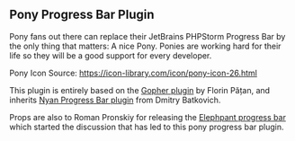 Pony Progress Bar Plugin
---

Pony fans out there can replace their JetBrains PHPStorm Progress Bar by the only thing that matters: A nice Pony. 
Ponies are working hard for their life so they will be a good support for every developer.

Pony Icon Source: https://icon-library.com/icon/pony-icon-26.html 

This plugin is entirely based on the <a href="https://github.com/dlsniper/gopher">Gopher plugin</a> by
Florin Pățan, and inherits <a href="https://plugins.jetbrains.com/plugin/8575-nyan-progress-bar">Nyan Progress Bar plugin</a> from Dmitry Batkovich.

Props are also to Roman Pronskiy for releasing the <a href="https://github.com/pronskiy/elephpant-progress-bar">Elephpant progress bar</a> which started the discussion 
that has led to this pony progress bar plugin.

